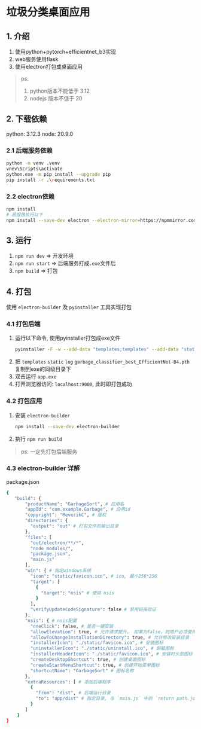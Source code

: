 # 垃圾分类桌面应用

## 1. 介绍
1. 使用python+pytorch+efficientnet_b3实现
2. web服务使用flask
3. 使用electron打包成桌面应用
> ps: 
> 1. python版本不能低于 3.12
> 2. nodejs 版本不低于 20
> 

## 2. 下载依赖
python: 3.12.3
node: 20.9.0

### 2.1 后端服务依赖
```bash
python -m venv .venv
vnev\Scripts\activate
python.exe -m pip install --upgrade pip
pip install -r .\requirements.txt
```

### 2.2 electron依赖
```bash
npm install
# 若报错执行以下
npm install --save-dev electron --electron-mirror=https://npmmirror.com/mirrors/electron/
```

## 3. 运行 
1. `npm run dev` => 开发环境
2. `npm run start` => 后端服务打成`.exe`文件后
3. `npm build` => 打包

## 4. 打包
使用 `electron-builder` 及 `pyinstaller` 工具实现打包

### 4.1 打包后端
1. 运行以下命令, 使用pyinstaller打包成exe文件
    ```bash
    pyinstaller -F -w --add-data "templates;templates" --add-data "static;static" --add-data "log;log" --add-data ".\.venv\Lib\site-packages\flask_bootstrap\templates;flask_bootstrap/templates" --icon="static/favicon.png" app.py
    ```
2. 把 `templates` `static` `log` `garbage_classifier_best_EfficientNet-B4.pth` 复制到exe的同级目录下
3. 双击运行 `app.exe`
4. 打开浏览器访问: `localhost:9000`, 此时即打包成功

### 4.2 打包应用
1. 安装 `electron-builder`
   ```bash
   npm install --save-dev electron-builder
   ```
2. 执行 `npm run build`
> ps: 一定先打包后端服务

### 4.3 electron-builder 详解
package.json
```bash
{
   "build": {
       "productName": "GarbageSort", # 应用名
       "appId": "com.example.Garbage", # 应用id
       "copyright": "MeverikC", # 版权
       "directories": {
         "output": "out" # 打包文件的输出目录
       },
       "files": [
         "out/electron/**/*",
         "node_modules/",
         "package.json",
         "main.js"
       ],
       "win": { # 指定windows系统
         "icon": "static/favicon.ico", # ico, 最小256*256
         "target": [
           {
             "target": "nsis" # 使用 nsis
           }
         ],
         "verifyUpdateCodeSignature": false # 禁用链接验证
       },
       "nsis": { # nsis配置
         "oneClick": false, # 是否一键安装
         "allowElevation": true, # 允许请求提升。 如果为false，则用户必须使用提升的权限重新启动安装程序。
         "allowToChangeInstallationDirectory": true, # 允许修改安装目录
         "installerIcon": "./static/favicon.ico", # 安装图标
         "uninstallerIcon": "./static/uninstall.ico", # 卸载图标
         "installerHeaderIcon": "./static/favicon.ico", # 安装时头部图标
         "createDesktopShortcut": true, # 创建桌面图标
         "createStartMenuShortcut": true, # 创建开始菜单图标
         "shortcutName": "GarbageSort" # 图标名称
       },
       "extraResources": [ # 添加后端程序
         {
           "from": "dist", # 后端运行目录
           "to": "app/dist" # 指定目录, 与 `main.js` 中的 `return path.join(process.resourcesPath, 'app', 'dist', 'app.exe');` 目录保持一致
         }
       ]
    }
}
```



